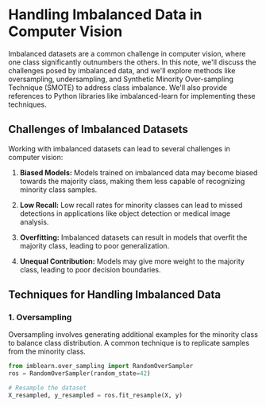# Handling Imbalanced Data in Computer Vision

Imbalanced datasets are a common challenge in computer vision, where one class significantly outnumbers the others. In this note, we'll discuss the challenges posed by imbalanced data, and we'll explore methods like oversampling, undersampling, and Synthetic Minority Over-sampling Technique (SMOTE) to address class imbalance. We'll also provide references to Python libraries like imbalanced-learn for implementing these techniques.

## Challenges of Imbalanced Datasets

Working with imbalanced datasets can lead to several challenges in computer vision:

1. **Biased Models:** Models trained on imbalanced data may become biased towards the majority class, making them less capable of recognizing minority class samples.

2. **Low Recall:** Low recall rates for minority classes can lead to missed detections in applications like object detection or medical image analysis.

3. **Overfitting:** Imbalanced datasets can result in models that overfit the majority class, leading to poor generalization.

4. **Unequal Contribution:** Models may give more weight to the majority class, leading to poor decision boundaries.

## Techniques for Handling Imbalanced Data

### 1. Oversampling

Oversampling involves generating additional examples for the minority class to balance class distribution. A common technique is to replicate samples from the minority class.

```python
from imblearn.over_sampling import RandomOverSampler
ros = RandomOverSampler(random_state=42)

# Resample the dataset
X_resampled, y_resampled = ros.fit_resample(X, y)
